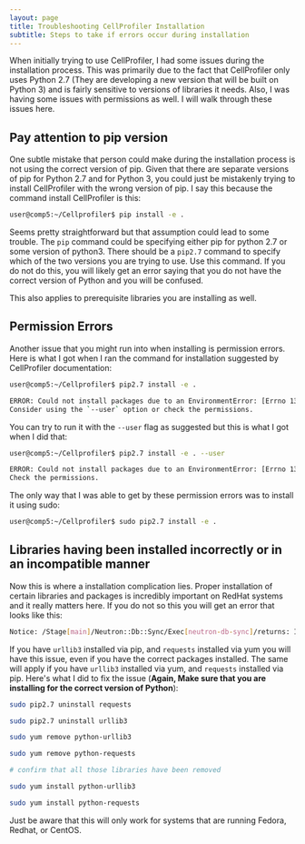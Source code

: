 ```yaml
---
layout: page
title: Troubleshooting CellProfiler Installation
subtitle: Steps to take if errors occur during installation
---
```


When initially trying to use CellProfiler, I had some issues during the installation process. This was primarily due to the fact that CellProfiler only uses Python 2.7 (They are developing a new version that will be built on Python 3) and is fairly sensitive to versions of libraries it needs. Also, I was having some issues with permissions as well. I will walk through these issues here.

## Pay attention to pip version

One subtle mistake that person could make during the installation process is not using the correct version of pip. Given that there are separate versions of pip for Python 2.7 and for Python 3, you could just be mistakenly trying to install CellProfiler with the wrong version of pip. I say this because the command install CellProfiler is this:

```bash
user@comp5:~/Cellprofiler$ pip install -e .
```

Seems pretty straightforward but that assumption could lead to some trouble. The `pip` command could be specifying either pip for python 2.7 or some version of python3. There should be a `pip2.7` command to specify which of the two versions you are trying to use. Use this command. If you do not do this, you will likely get an error saying that you do not have the correct version of Python and you will be confused.

This also applies to prerequisite libraries you are installing as well.

## Permission Errors

Another issue that you might run into when installing is permission errors. Here is what I got when I ran the command for installation suggested by CellProfiler documentation:

```bash
user@comp5:~/Cellprofiler$ pip2.7 install -e .

ERROR: Could not install packages due to an EnvironmentError: [Errno 13] Permission denied: '/usr/bin/cellprofiler'
Consider using the `--user` option or check the permissions.
```

You can try to run it with the `--user` flag as suggested but this is what I got when I did that:

```bash
user@comp5:~/Cellprofiler$ pip2.7 install -e . --user

ERROR: Could not install packages due to an EnvironmentError: [Errno 13] Permission denied: '/usr/bin/cellprofiler'
Check the permissions.
```

The only way that I was able to get by these permission errors was to install it using sudo:

```bash
user@comp5:~/Cellprofiler$ sudo pip2.7 install -e .
```

## Libraries having been installed incorrectly or in an incompatible manner

Now this is where a installation complication lies. Proper installation of certain libraries and packages is incredibly important on RedHat systems and it really matters here. If you do not so this you will get an error that looks like this:

```bash
Notice: /Stage[main]/Neutron::Db::Sync/Exec[neutron-db-sync]/returns: ImportError: cannot import name UnrewindableBodyError Error: /Stage[main]/Neutron::Db::Sync/Exec[neutron-db-sync]: Failed to call refresh: neutron-db-manage upgrade heads returned 1 instead of one of [0] Error: /Stage[main]/Neutron::Db::Sync/Exec[neutron-db-sync]: neutron-db-manage upgrade heads returned 1 instead of one of [0] Notice: /Stage[main]/Neutron::Deps/Anchor[neutron::service::begin]: Triggered 'refresh' from 1 events Error: Failed to apply catalog: Execution of '/usr/bin/nova-manage cell_v2 list_cells --verbose' returned 1: Traceback (most recent call last): File "/usr/bin/nova-manage", line 6, in <module> from nova.cmd.manage import main File "/usr/lib/python2.7/site-packages/nova/cmd/manage.py", line 77, in <module> from nova.api.ec2 import ec2utils File "/usr/lib/python2.7/site-packages/nova/api/ec2/ec2utils.py", line 25, in <module> from nova import cache_utils File "/usr/lib/python2.7/site-packages/nova/cache_utils.py", line 22, in <module> import nova.conf File "/usr/lib/python2.7/site-packages/nova/conf/__init__.py", line 27, in <module> from nova.conf import cinder File "/usr/lib/python2.7/site-packages/nova/conf/cinder.py", line 16, in <module> from keystoneauth1 import loading as ks_loading File "/usr/lib/python2.7/site-packages/keystoneauth1/loading/__init__.py", line 13, in <module> from keystoneauth1.loading import adapter File "/usr/lib/python2.7/site-packages/keystoneauth1/loading/adapter.py", line 13, in <module> from keystoneauth1 import adapter File "/usr/lib/python2.7/site-packages/keystoneauth1/adapter.py", line 18, in <module> from keystoneauth1 import session File "/usr/lib/python2.7/site-packages/keystoneauth1/session.py", line 26, in <module> import requests File "/usr/lib/python2.7/site-packages/requests/__init__.py", line 43, in <module> import urllib3 File "/usr/lib/python2.7/site-packages/urllib3/__init__.py", line 8, in <module> from .connectionpool import ( File "/usr/lib/python2.7/site-packages/urllib3/connectionpool.py", line 35, in <module> from .connection import ( File "/usr/lib/python2.7/site-packages/urllib3/connection.py", line 44, in <module> from .util.ssl_ import ( File "/usr/lib/python2.7/site-packages/urllib3/util/__init__.py", line 4, in <module> from .request import make_headers File "/usr/lib/python2.7/site-packages/urllib3/util/request.py", line 5, in <module> from ..exceptions import UnrewindableBodyError ImportError: cannot import name UnrewindableBodyError
```

If you have `urllib3` installed via pip, and `requests` installed via yum you will have this issue, even if you have the correct packages installed. The same will apply if you have `urllib3` installed via yum, and `requests` installed via pip. Here's what I did to fix the issue (__Again, Make sure that you are installing for the correct version of Python__):

```bash
sudo pip2.7 uninstall requests

sudo pip2.7 uninstall urllib3

sudo yum remove python-urllib3

sudo yum remove python-requests

# confirm that all those libraries have been removed

sudo yum install python-urllib3

sudo yum install python-requests
```

Just be aware that this will only work for systems that are running Fedora, Redhat, or CentOS.
